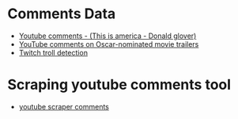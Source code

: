 # Comments Data
* [Youtube comments - (This is america - Donald glover)](https://data.world/popculture/donald-glovers-this-is-america-youtube-comments/workspace/file?filename=this_is_america_comments_as_of_5142018.csv)
* [YouTube comments on Oscar-nominated movie trailers](https://data.world/promptcloud/youtube-comments-on-oscar-nominated-movie-trailers)
* [Twitch troll detection](https://github.com/ahaque/twitch-troll-detection)


# Scraping youtube comments tool
* [youtube scraper comments](http://ytcomments.klostermann.ca/)